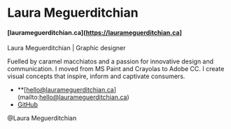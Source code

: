 # Laura Meguerditchian

#### [laurameguerditchian.ca](https://laurameguerditchian.ca]

Laura Meguerditchian | Graphic designer

Fuelled by caramel macchiatos and a passion for innovative design and communication. I moved from MS Paint and Crayolas to Adobe CC. I create visual concepts that inspire, inform and captivate consumers.

- **[hello@laurameguerditchian.ca] (mailto:hello@laurameguerditchian.ca)
- [GitHub](https://github.com/moutonrebelle)

@Laura Meguerditchian
